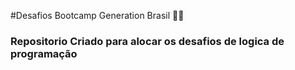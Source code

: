 #Desafios Bootcamp Generation Brasil :man_student:

### Repositorio Criado para alocar os desafios de logica de programação 



